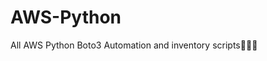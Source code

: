 # AWS-Python
All AWS Python Boto3 Automation and inventory scripts:purple_heart::love_you_gesture::muscle:
